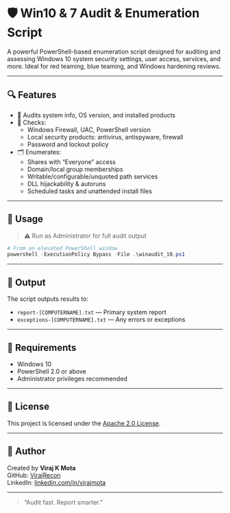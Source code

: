 # 🛡️ Win10 & 7 Audit & Enumeration Script

A powerful PowerShell-based enumeration script designed for auditing and assessing Windows 10 system security settings, user access, services, and more. Ideal for red teaming, blue teaming, and Windows hardening reviews.

---
## 🔍 Features
- 📄 Audits system info, OS version, and installed products
- 🔐 Checks:
  - Windows Firewall, UAC, PowerShell version
  - Local security products: antivirus, antispyware, firewall
  - Password and lockout policy
- 🗂️ Enumerates:
  - Shares with “Everyone” access
  - Domain/local group memberships
  - Writable/configurable/unquoted path services
  - DLL hijackability & autoruns
  - Scheduled tasks and unattended install files

---

## 🚀 Usage

> ⚠️ Run as Administrator for full audit output

```powershell
# From an elevated PowerShell window
powershell -ExecutionPolicy Bypass -File .\winaudit_10.ps1
```

---

## 📁 Output

The script outputs results to:
- `report-[COMPUTERNAME].txt` — Primary system report
- `exceptions-[COMPUTERNAME].txt` — Any errors or exceptions

---

## 📌 Requirements

- Windows 10
- PowerShell 2.0 or above
- Administrator privileges recommended

---

## 📝 License

This project is licensed under the [Apache 2.0 License](LICENSE).

---

## 👤 Author

Created by **Viraj K Mota**  
GitHub: [VirajRecon](https://github.com/VirajRecon)  
LinkedIn: [linkedin.com/in/virajmota](https://www.linkedin.com/in/viraj-mota/)

---

> “Audit fast. Report smarter.”
